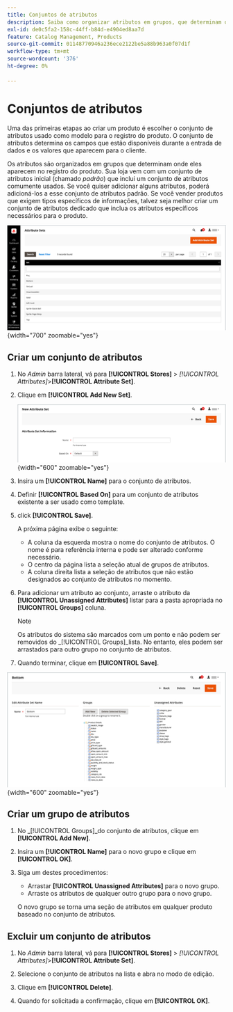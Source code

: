 ```yaml
---
title: Conjuntos de atributos
description: Saiba como organizar atributos em grupos, que determinam onde eles aparecem no registro do produto.
exl-id: de0c5fa2-158c-44ff-b84d-e4904ed8aa7d
feature: Catalog Management, Products
source-git-commit: 01148770946a236ece2122be5a88b963a0f07d1f
workflow-type: tm+mt
source-wordcount: '376'
ht-degree: 0%

---
```


# Conjuntos de atributos

Uma das primeiras etapas ao criar um produto é escolher o conjunto de atributos usado como modelo para o registro do produto. O conjunto de atributos determina os campos que estão disponíveis durante a entrada de dados e os valores que aparecem para o cliente.

Os atributos são organizados em grupos que determinam onde eles aparecem no registro do produto. Sua loja vem com um conjunto de atributos inicial (chamado _padrão_) que inclui um conjunto de atributos comumente usados. Se você quiser adicionar alguns atributos, poderá adicioná-los a esse conjunto de atributos padrão. Se você vender produtos que exigem tipos específicos de informações, talvez seja melhor criar um conjunto de atributos dedicado que inclua os atributos específicos necessários para o produto.

![Conjuntos de atributos](./assets/attribute-sets.png){width="700" zoomable="yes"}

## Criar um conjunto de atributos

1. No _Admin_ barra lateral, vá para **[!UICONTROL Stores]** > _[!UICONTROL Attributes]_>**[!UICONTROL Attribute Set]**.

1. Clique em **[!UICONTROL Add New Set]**.

   ![Conjunto de atributos - editar nome](./assets/attribute-set-new.png){width="600" zoomable="yes"}

1. Insira um **[!UICONTROL Name]** para o conjunto de atributos.

1. Definir **[!UICONTROL Based On]** para um conjunto de atributos existente a ser usado como template.

1. click **[!UICONTROL Save]**.

   A próxima página exibe o seguinte:

   - A coluna da esquerda mostra o nome do conjunto de atributos. O nome é para referência interna e pode ser alterado conforme necessário.
   - O centro da página lista a seleção atual de grupos de atributos.
   - A coluna direita lista a seleção de atributos que não estão designados ao conjunto de atributos no momento.

1. Para adicionar um atributo ao conjunto, arraste o atributo da **[!UICONTROL Unassigned Attributes]** listar para a pasta apropriada no **[!UICONTROL Groups]** coluna.

   >[!NOTE]
   >
   >Os atributos do sistema são marcados com um ponto e não podem ser removidos do _[!UICONTROL Groups]_lista. No entanto, eles podem ser arrastados para outro grupo no conjunto de atributos.

1. Quando terminar, clique em **[!UICONTROL Save]**.

![Conjunto de atributos - editar](./assets/attribute-set-edit.png){width="600" zoomable="yes"}

## Criar um grupo de atributos

1. No _[!UICONTROL Groups]_do conjunto de atributos, clique em **[!UICONTROL Add New]**.

1. Insira um **[!UICONTROL Name]** para o novo grupo e clique em **[!UICONTROL OK]**.

1. Siga um destes procedimentos:

   - Arrastar **[!UICONTROL Unassigned Attributes]** para o novo grupo.
   - Arraste os atributos de qualquer outro grupo para o novo grupo.

   O novo grupo se torna uma seção de atributos em qualquer produto baseado no conjunto de atributos.

## Excluir um conjunto de atributos

1. No _Admin_ barra lateral, vá para **[!UICONTROL Stores]** > _[!UICONTROL Attributes]_>**[!UICONTROL Attribute Set]**.

1. Selecione o conjunto de atributos na lista e abra no modo de edição.

1. Clique em **[!UICONTROL Delete]**.

1. Quando for solicitada a confirmação, clique em **[!UICONTROL OK]**.
